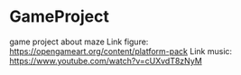# GameProject
 game project about maze
 Link figure: https://opengameart.org/content/platform-pack
 Link music: https://www.youtube.com/watch?v=cUXvdT8zNyM
